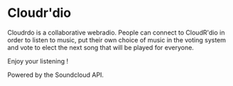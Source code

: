 # Cloudr'dio
Cloudrdo is a collaborative webradio.
People can connect to CloudR'dio in order to listen to music, put their own choice of music in the voting
system and vote to elect the next song that will be played for everyone.

Enjoy your listening !


Powered by the Soundcloud API.